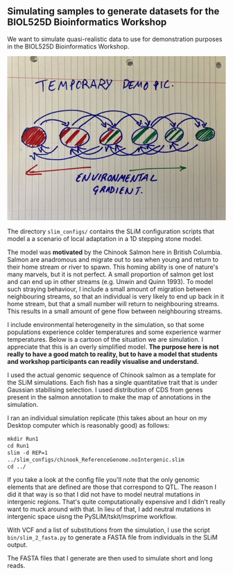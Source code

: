 ## Simulating samples to generate datasets for the BIOL525D Bioinformatics Workshop

We want to simulate quasi-realistic data to use for demonstration purposes in the BIOL525D Bioinformatics Workshop.

![](pics/tempDemoPic.jpeg)


The directory ```slim_configs/``` contains the SLiM configuration scripts that model a a scenario of local adaptation in a 1D stepping stone model.

The model was **motivated** by the Chinook Salmon here in British Columbia. Salmon are anadromous and migrate out to sea when young and return to their home stream or river to spawn. This homing ability is one of nature's many marvels, but it is not perfect. A small proportion of salmon get lost and can end up in other streams (e.g. Unwin and Quinn 1993). To model such straying behaviour, I include a small amount of migration between neighbouring streams, so that an individual is very likely to end up back in it home stream, but that a small number will return to neighbouring streams. This results in a small amount of gene flow between neighbouring streams.

I include environmental heterogeneity in the simulation, so that some populations  experience colder temperatures and some experience warmer temperatures. Below is a cartoon of the situation we are simulation. I appreciate that this is an overly simplified model. **The purpose here is not really to have a good match to reality, but to have a model that students and workshop participants can readily visualise and understand.**

I used the actual genomic sequence of Chinook salmon as a template for the SLiM simulations. Each fish has a single quantitative trait that is under Gaussian stabilising selection. I used distribution of CDS from genes present in the salmon annotation to make the map of annotations in the simulation.

I ran an individual simulation replicate (this takes about an hour on my Desktop computer which is reasonably good) as follows:

```
mkdir Run1
cd Run1
slim -d REP=1 ../slim_configs/chinook_ReferenceGenome.noIntergenic.slim
cd ../
```

If you take a look at the config file you'll note that the only genomic elements that are defined are those that correspond to QTL. The reason I did it that way is so that I did not have to model neutral mutations in intergenic regions. That's quite computationally expensive and I didn't really want to muck around with that. In lieu of that, I add neutral mutations in intergenic space uisng the PySLiM/tskit/msprime workflow.



With VCF and a list of substitutions from the simulation, I use the script ```bin/slim_2_fasta.py``` to generate a FASTA file from individuals in the SLiM output.

The FASTA files that I generate are then used to simulate short and long reads.
